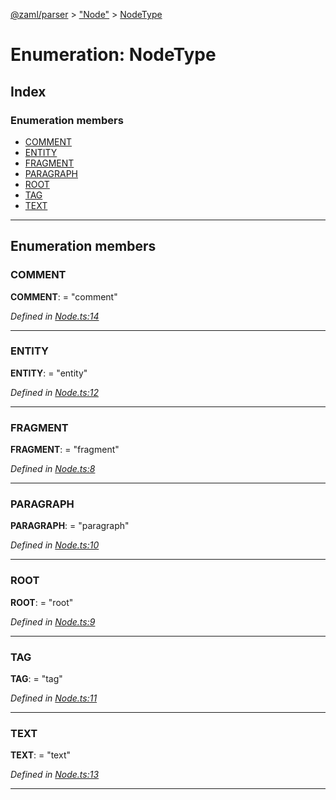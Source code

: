 [@zaml/parser](../README.md) > ["Node"](../modules/_node_.md) > [NodeType](../enums/_node_.nodetype.md)

# Enumeration: NodeType

## Index

### Enumeration members

* [COMMENT](_node_.nodetype.md#comment)
* [ENTITY](_node_.nodetype.md#entity)
* [FRAGMENT](_node_.nodetype.md#fragment)
* [PARAGRAPH](_node_.nodetype.md#paragraph)
* [ROOT](_node_.nodetype.md#root)
* [TAG](_node_.nodetype.md#tag)
* [TEXT](_node_.nodetype.md#text)

---

## Enumeration members

<a id="comment"></a>

###  COMMENT

**COMMENT**:  = "comment"

*Defined in [Node.ts:14](https://github.com/nexushubs/zaml-lang/blob/5afa52e/packages/zaml-parser/src/Node.ts#L14)*

___
<a id="entity"></a>

###  ENTITY

**ENTITY**:  = "entity"

*Defined in [Node.ts:12](https://github.com/nexushubs/zaml-lang/blob/5afa52e/packages/zaml-parser/src/Node.ts#L12)*

___
<a id="fragment"></a>

###  FRAGMENT

**FRAGMENT**:  = "fragment"

*Defined in [Node.ts:8](https://github.com/nexushubs/zaml-lang/blob/5afa52e/packages/zaml-parser/src/Node.ts#L8)*

___
<a id="paragraph"></a>

###  PARAGRAPH

**PARAGRAPH**:  = "paragraph"

*Defined in [Node.ts:10](https://github.com/nexushubs/zaml-lang/blob/5afa52e/packages/zaml-parser/src/Node.ts#L10)*

___
<a id="root"></a>

###  ROOT

**ROOT**:  = "root"

*Defined in [Node.ts:9](https://github.com/nexushubs/zaml-lang/blob/5afa52e/packages/zaml-parser/src/Node.ts#L9)*

___
<a id="tag"></a>

###  TAG

**TAG**:  = "tag"

*Defined in [Node.ts:11](https://github.com/nexushubs/zaml-lang/blob/5afa52e/packages/zaml-parser/src/Node.ts#L11)*

___
<a id="text"></a>

###  TEXT

**TEXT**:  = "text"

*Defined in [Node.ts:13](https://github.com/nexushubs/zaml-lang/blob/5afa52e/packages/zaml-parser/src/Node.ts#L13)*

___

